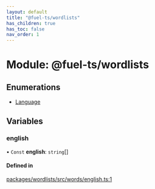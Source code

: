 ```yaml
---
layout: default
title: "@fuel-ts/wordlists"
has_children: true
has_toc: false
nav_order: 1
---
```


# Module: @fuel-ts/wordlists

## Enumerations

- [Language](enums/Language.md)

## Variables

### english

• `Const` **english**: `string`[]

#### Defined in

[packages/wordlists/src/words/english.ts:1](https://github.com/FuelLabs/fuels-ts/blob/master/packages/wordlists/src/words/english.ts#L1)

